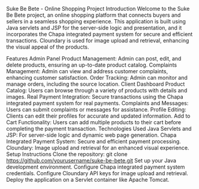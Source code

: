 Suke Be Bete - Online Shopping Project
Introduction
Welcome to the Suke Be Bete project, an online shopping platform that connects buyers and sellers in a seamless shopping experience. This application is built using Java servlets and JSP for the server-side logic and presentation, and it incorporates the Chapa integrated payment system for secure and efficient transactions. Cloundary is used for image upload and retrieval, enhancing the visual appeal of the products.

Features
Admin Panel
Product Management: Admin can post, edit, and delete products, ensuring an up-to-date product catalog.
Complaints Management: Admin can view and address customer complaints, enhancing customer satisfaction.
Order Tracking: Admin can monitor and manage orders, including the source location.
Client Dashboard
Product Catalog: Users can browse through a variety of products with details and images.
Real Payment Integration: Secure transactions using the Chapa integrated payment system for real payments.
Complaints and Messages: Users can submit complaints or messages for assistance.
Profile Editing: Clients can edit their profiles for accurate and updated information.
Add to Cart Functionality: Users can add multiple products to their cart before completing the payment transaction.
Technologies Used
Java Servlets and JSP: For server-side logic and dynamic web page generation.
Chapa Integrated Payment System: Secure and efficient payment processing.
Cloundary: Image upload and retrieval for an enhanced visual experience.
Setup Instructions
Clone the repository: git clone https://github.com/yourusername/suke-be-bete.git
Set up your Java development environment.
Configure Chapa integrated payment system credentials.
Configure Cloundary API keys for image upload and retrieval.
Deploy the application on a Servlet container like Apache Tomcat.

